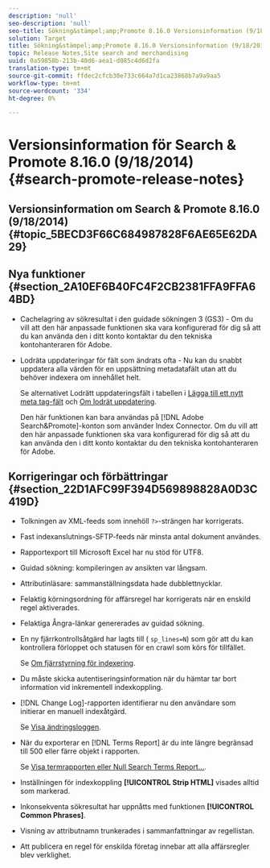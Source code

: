 ```yaml
---
description: 'null'
seo-description: 'null'
seo-title: Sökning&stämpel;amp;Promote 8.16.0 Versionsinformation (9/18/2014)
solution: Target
title: Sökning&stämpel;amp;Promote 8.16.0 Versionsinformation (9/18/2014)
topic: Release Notes,Site search and merchandising
uuid: 0a59858b-213b-40d6-aea1-d085c4d6d2fa
translation-type: tm+mt
source-git-commit: ffdec2cfcb30e733c664a7d1ca23868b7a9a9aa5
workflow-type: tm+mt
source-wordcount: '334'
ht-degree: 0%

---
```



# Versionsinformation för Search &amp; Promote 8.16.0 (9/18/2014){#search-promote-release-notes}

## Versionsinformation om Search &amp; Promote 8.16.0 (9/18/2014) {#topic_5BECD3F66C684987828F6AE65E62DA29}

## Nya funktioner {#section_2A10EF6B40FC4F2CB2381FFA9FFA64BD}

* Cachelagring av sökresultat i den guidade sökningen 3 (GS3) - Om du vill att den här anpassade funktionen ska vara konfigurerad för dig så att du kan använda den i ditt konto kontaktar du den tekniska kontohanteraren för Adobe.
* Lodräta uppdateringar för fält som ändrats ofta - Nu kan du snabbt uppdatera alla värden för en uppsättning metadatafält utan att du behöver indexera om innehållet helt.

   Se alternativet Lodrätt uppdateringsfält i tabellen i [Lägga till ett nytt meta tag-fält](../c-about-settings-menu/c-about-metadata-menu.md#task_6DF188C0FC7F4831A4444CA9AFA615E5) och [Om lodrät uppdatering](../c-about-index-menu/c-about-vertical-updates.md#concept_E65A70C9C2E04804BF24FBE1B3CAD899).

   Den här funktionen kan bara användas på [!DNL Adobe Search&Promote]-konton som använder Index Connector. Om du vill att den här anpassade funktionen ska vara konfigurerad för dig så att du kan använda den i ditt konto kontaktar du den tekniska kontohanteraren för Adobe.

## Korrigeringar och förbättringar {#section_22D1AFC99F394D569898828A0D3C419D}

* Tolkningen av XML-feeds som innehöll `?>`-strängen har korrigerats.
* Fast indexanslutnings-SFTP-feeds när minsta antal dokument användes.
* Rapportexport till Microsoft Excel har nu stöd för UTF8.
* Guidad sökning: kompileringen av ansikten var långsam.
* Attributinläsare: sammanställningsdata hade dubblettnycklar.
* Felaktig körningsordning för affärsregel har korrigerats när en enskild regel aktiverades.
* Felaktiga Ångra-länkar genererades av guidad sökning.
* En ny fjärrkontrollsåtgärd har lagts till ( `sp_lines=N`) som gör att du kan kontrollera förloppet och statusen för en crawl som körs för tillfället.

   Se [Om fjärrstyrning för indexering](../c-about-index-menu/c-about-remote-control-for-indexing.md#concept_C79B322190E84106A434E5C6D4A4118F).

* Du måste skicka autentiseringsinformation när du hämtar tar bort information vid inkrementell indexkoppling.
* [!DNL Change Log]-rapporten identifierar nu den användare som initierar en manuell indexåtgärd.

   Se [Visa ändringsloggen](../c-about-reports-menu/c-about-reports-menu.md#task_166F1156719F4B3D834BEA8E249C8057).

* När du exporterar en [!DNL Terms Report] är du inte längre begränsad till 500 eller färre objekt i rapporten.

   Se [Visa termrapporten eller Null Search Terms Report...](../c-about-reports-menu/c-about-reports-menu.md#task_53B7ED1582DD4B0E8376546A7AFC789A).

* Inställningen för indexkoppling **[!UICONTROL Strip HTML]** visades alltid som markerad.
* Inkonsekventa sökresultat har uppnåtts med funktionen **[!UICONTROL Common Phrases]**.
* Visning av attributnamn trunkerades i sammanfattningar av regellistan.
* Att publicera en regel för enskilda företag innebar att alla affärsregler blev verklighet.

